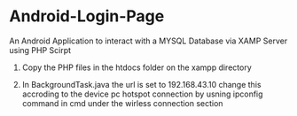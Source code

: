 # Android-Login-Page
An Android Application to interact with a MYSQL Database via XAMP Server using PHP Scirpt

1. Copy the PHP files in the htdocs folder on the xampp directory

2. In BackgroundTask.java the url is set to 192.168.43.10
   change this accroding to the device pc hotspot connection by usning ipconfig command in cmd under the wirless connection section
